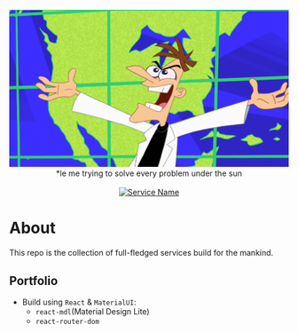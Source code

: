 <p align="center">
<!-- <img src="https://giantbomb1.cbsistatic.com/uploads/square_medium/13/135472/3027066-6938013924-latest" data-canonical-src="EULG" /> -->
<img src="./Media/live_evil.jpg" data-canonical-src="EULG"  width="700px"/>
<br>
*le me trying to solve every problem under the sun
<br>
<br>
<a href="#"><img src="https://img.shields.io/badge/Service-Tool-8FD400" alt="Service Name"></a>
</p>

# About
This repo is the collection of full-fledged services build for the mankind.

## Portfolio
* Build using `React` & `MaterialUI`:
    * `react-mdl`(Material Design Lite)
    * `react-router-dom`